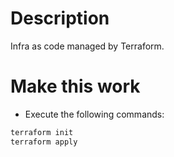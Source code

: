 # Description
Infra as code managed by Terraform.


# Make this work
- Execute the following commands:

```bash
terraform init
terraform apply
```